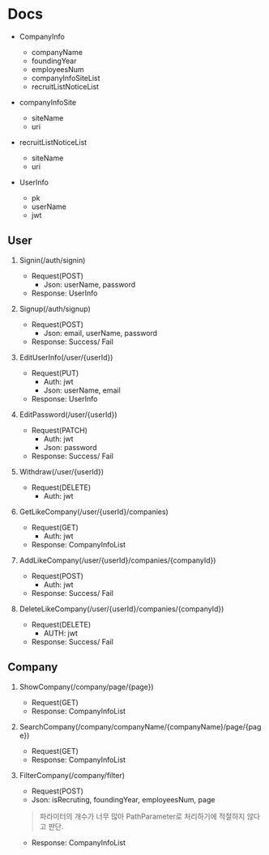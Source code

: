 # Docs

* CompanyInfo
    * companyName
    * foundingYear
    * employeesNum
    * companyInfoSiteList
    * recruitListNoticeList

* companyInfoSite
    * siteName
    * uri

* recruitListNoticeList
    * siteName
    * uri

* UserInfo
    * pk
    * userName
    * jwt

## User

1. Signin(/auth/signin)
    * Request(POST)
        * Json: userName, password
    * Response: UserInfo

2. Signup(/auth/signup)
    * Request(POST)
        * Json: email, userName, password
    * Response: Success/ Fail

3. EditUserInfo(/user/{userId})
    * Request(PUT)
        * Auth: jwt
        * Json: userName, email
    * Response: UserInfo

4. EditPassword(/user/{userId})
    * Request(PATCH)
        * Auth: jwt
        * Json: password
    * Response: Success/ Fail

5. Withdraw(/user/{userId})
    * Request(DELETE)
        * Auth: jwt

6. GetLikeCompany(/user/{userId}/companies)
    * Request(GET)
        * Auth: jwt
    * Response: CompanyInfoList

7. AddLikeCompany(/user/{userId}/companies/{companyId})
    * Request(POST)
        * Auth: jwt
    * Response: Success/ Fail

8. DeleteLikeCompany(/user/{userId}/companies/{companyId})
    * Request(DELETE)
        * AUTH: jwt
    * Response: Success/ Fail

## Company

1. ShowCompany(/company/page/{page})
    * Request(GET)
    * Response: CompanyInfoList

2. SearchCompany(/company/companyName/{companyName}/page/{page})
    * Request(GET)
    * Response: CompanyInfoList

3. FilterCompany(/company/filter)
    * Request(POST)
    * Json: isRecruting, foundingYear, employeesNum, page
    > 파라미터의 개수가 너무 많아 PathParameter로 처리하기에 적절하지 않다고 판단.
    * Response: CompanyInfoList
